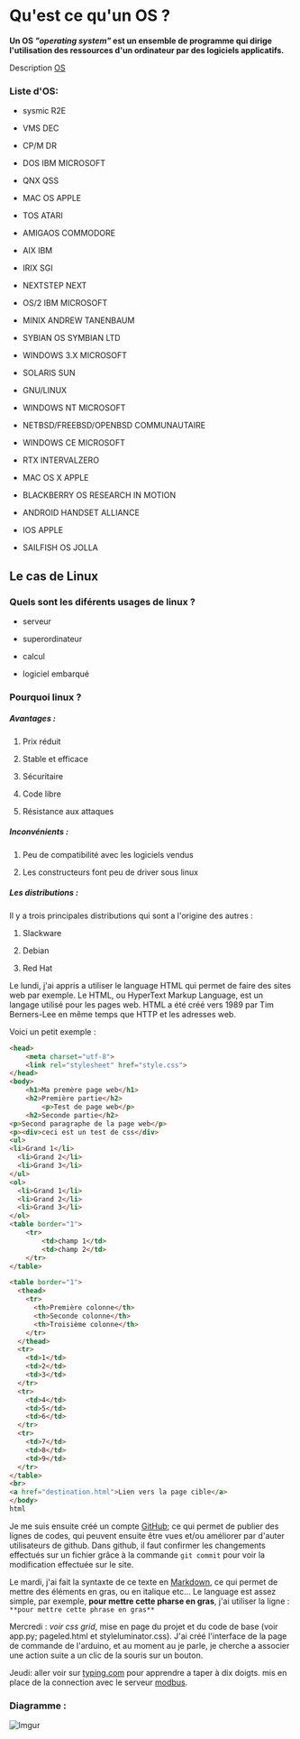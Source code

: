 Qu'est ce qu'un OS ?
==================
**__Un OS__ *"operating system"* __est un ensemble de programme qui dirige l'utilisation des ressources d'un ordinateur par des logiciels applicatifs.__**

Description [OS](https://fr.wikipedia.org/wiki/Syst%C3%A8me_d%27exploitation)

### Liste d'OS:
* sysmic R2E

* VMS DEC

* CP/M DR

* DOS IBM MICROSOFT

* QNX QSS

* MAC OS APPLE

* TOS ATARI

* AMIGAOS COMMODORE

* AIX IBM

* IRIX SGI

* NEXTSTEP NEXT

* OS/2 IBM MICROSOFT

* MINIX ANDREW TANENBAUM

* SYBIAN OS SYMBIAN LTD

* WINDOWS 3.X MICROSOFT

* SOLARIS SUN

* GNU/LINUX

* WINDOWS NT MICROSOFT

* NETBSD/FREEBSD/OPENBSD COMMUNAUTAIRE

* WINDOWS CE MICROSOFT

* RTX INTERVALZERO

* MAC OS X APPLE

* BLACKBERRY OS RESEARCH IN MOTION

* ANDROID HANDSET ALLIANCE

* IOS APPLE

* SAILFISH OS JOLLA

## Le cas de Linux

### Quels sont les diférents usages de linux ?

* serveur

* superordinateur

* calcul

* logiciel embarqué



### Pourquoi linux ?

##### Avantages :

1. Prix réduit

2. Stable et efficace

3. Sécuritaire

4. Code libre

5. Résistance aux attaques

##### Inconvénients : 

1. Peu de compatibilité avec les logiciels vendus

2. Les constructeurs font peu de driver sous linux

##### Les distributions :

Il y a trois principales distributions qui sont a l'origine des autres :

1. Slackware

2. Debian

3. Red Hat

Le lundi, j'ai appris a utiliser le language HTML qui permet de faire des sites web par exemple. Le HTML, ou HyperText Markup Language, est un langage utilisé pour les pages web. HTML a été créé vers 1989 par Tim Berners-Lee en même temps que HTTP et les adresses web.

Voici un petit exemple :

```html
<head>
    <meta charset="utf-8">
	<link rel="stylesheet" href="style.css">
</head>
<body>
    <h1>Ma premère page web</h1>
    <h2>Première partie</h2>
        <p>Test de page web</p>
    <h2>Seconde partie</h2>
<p>Second paragraphe de la page web</p>
<p><div>ceci est un test de css</div> 
<ul>
<li>Grand 1</li>
  <li>Grand 2</li>
  <li>Grand 3</li>
</ul>
<ol>
  <li>Grand 1</li>
  <li>Grand 2</li>
  <li>Grand 3</li>
</ol>
<table border="1">
    <tr>
        <td>champ 1</td>
        <td>champ 2</td>
    </tr>
</table>

<table border="1">
  <thead>
    <tr>
      <th>Première colonne</th>
      <th>Seconde colonne</th>
      <th>Troisième colonne</th>
    </tr>
  </thead>
  <tr>
    <td>1</td>
    <td>2</td>
    <td>3</td>
  </tr>
  <tr>
    <td>4</td>
    <td>5</td>
    <td>6</td>
  </tr>
  <tr>
    <td>7</td>
    <td>8</td>
    <td>9</td>
  </tr>
</table>
<br>
<a href="destination.html">Lien vers la page cible</a>
</body>
html
```

Je me suis ensuite créé un compte [GitHub](https://github.com/); ce qui permet de publier des lignes de codes, qui peuvent ensuite être vues et/ou améliorer par d'auter utilisateurs de github.
Dans github, il faut confirmer les changements effectués sur un fichier grâce à la commande `git commit` pour voir la modification effectuée sur le site.

Le mardi, j'ai fait la syntaxte de ce texte en [Markdown](https://fr.wikipedia.org/wiki/Markdown), ce qui permet de mettre des éléments en gras, ou en italique etc... Le language est assez simple, par exemple, **pour mettre cette pharse en gras**, j'ai utiliser la ligne : `**pour mettre cette phrase en gras**`

Mercredi : *voir css grid*, mise en page du projet et du code de base (voir app.py; pageled.html et styleluminator.css). J'ai créé l'interface de la page de commande de l'arduino, et au moment au je parle, je cherche a associer une action suite a un clic de la souris sur un bouton.

Jeudi: aller voir sur [typing.com](https://www.typing.com/) pour apprendre a taper à dix doigts.
mis en place de la connection avec le serveur [modbus](https://github.com/stephane/modbusino/blob/master/Modbusino.h).

### Diagramme :

![Imgur](https://i.imgur.com/naQUnXk.png)
